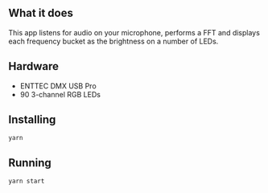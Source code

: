 ## What it does

This app listens for audio on your microphone, performs a FFT and displays each frequency bucket as the brightness on a number of LEDs.

## Hardware

- ENTTEC DMX USB Pro
- 90 3-channel RGB LEDs

## Installing

```shell
yarn
```

## Running

```shell
yarn start
```